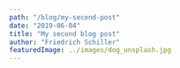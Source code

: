 ```yaml
---
path: "/blog/my-second-post"
date: "2019-06-04"
title: "My second blog post"
author: "Friedrich Schiller"
featuredImage: ../images/dog_unsplash.jpg
---
```


